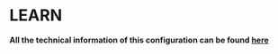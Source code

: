 # LEARN

**All the technical information of this configuration can be found 
[here](https://excalidraw.com/#json=wrcx7_asNoP5ObGzwLWdO,ZGZwZWdlyPnwwchcn1Wn6A)**
